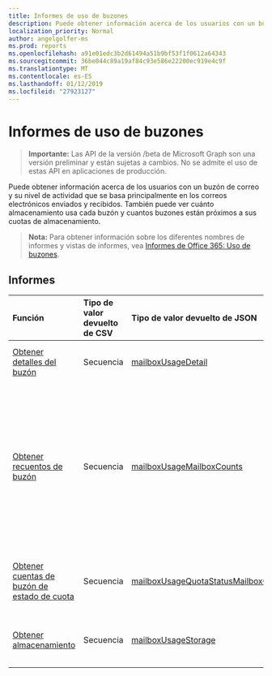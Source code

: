 ```yaml
---
title: Informes de uso de buzones
description: Puede obtener información acerca de los usuarios con un buzón de correo y su nivel de actividad que se basa principalmente en los correos electrónicos enviados y recibidos. También puede ver cuánto almacenamiento usa cada buzón y cuantos buzones están próximos a sus cuotas de almacenamiento.
localization_priority: Normal
author: angelgolfer-ms
ms.prod: reports
ms.openlocfilehash: a91e01edc3b2d61494a51b9bf53f1f0612a64343
ms.sourcegitcommit: 36be044c89a19af84c93e586e22200ec919e4c9f
ms.translationtype: MT
ms.contentlocale: es-ES
ms.lasthandoff: 01/12/2019
ms.locfileid: "27923127"
---
```

# <a name="mailbox-usage-reports"></a>Informes de uso de buzones

> **Importante:** Las API de la versión /beta de Microsoft Graph son una versión preliminar y están sujetas a cambios. No se admite el uso de estas API en aplicaciones de producción.

Puede obtener información acerca de los usuarios con un buzón de correo y su nivel de actividad que se basa principalmente en los correos electrónicos enviados y recibidos. También puede ver cuánto almacenamiento usa cada buzón y cuantos buzones están próximos a sus cuotas de almacenamiento.

> **Nota:** Para obtener información sobre los diferentes nombres de informes y vistas de informes, vea [Informes de Office 365: Uso de buzones](https://support.office.com/client/Mailbox-usage-beffbe01-ce2d-4614-9ae5-7898868e2729).

## <a name="reports"></a>Informes

| Función                                 | Tipo de valor devuelto de CSV | Tipo de valor devuelto de JSON                         | Descripción                              |
| :--------------------------------------- | :-------------- | :--------------------------------------- | ---------------------------------------- |
| [Obtener detalles del buzón](../api/reportroot-getmailboxusagedetail.md) | Secuencia          | [mailboxUsageDetail](../resources/mailboxusagedetail.md) | Obtiene información sobre el uso de buzones.         |
| [Obtener recuentos de buzón](../api/reportroot-getmailboxusagemailboxcounts.md) | Secuencia          | [mailboxUsageMailboxCounts](../resources/mailboxusagemailboxcounts.md) | Obtiene el número total de buzones de usuario en la organización y cuantos están activos cada día del período del informe. Un buzón se considera activo si el usuario envió o leyó cualquier correo electrónico. |
| [Obtener cuentas de buzón de estado de cuota](../api/reportroot-getmailboxusagequotastatusmailboxcounts.md) | Secuencia          | [mailboxUsageQuotaStatusMailboxCounts](../resources/mailboxusagequotastatusmailboxcounts.md) | Obtiene el número de buzones de usuario en cada categoría de cuota. |
| [Obtener almacenamiento](../api/reportroot-getmailboxusagestorage.md) | Secuencia          | [mailboxUsageStorage](../resources/mailboxusagestorage.md) | Obtiene la cantidad de almacenamiento usado en la organización. |
